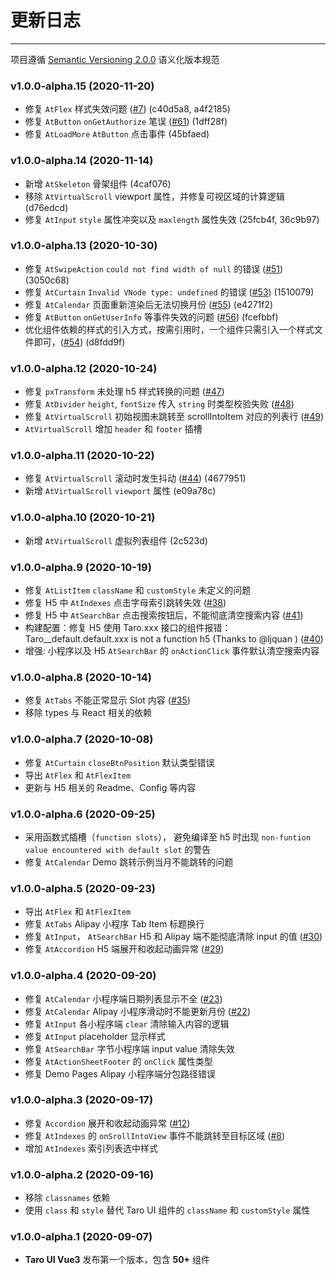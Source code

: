 
# 更新日志

----

项目遵循 [Semantic Versioning 2.0.0](http://semver.org/lang/zh-CN/) 语义化版本规范

### v1.0.0-alpha.15 (2020-11-20)
* 修复 `AtFlex` 样式失效问题 ([#7](https://github.com/b2nil/taro-ui-vue3/issues/7)) (c40d5a8, a4f2185)
* 修复 `AtButton` `onGetAuthorize` 笔误 ([#61](https://github.com/b2nil/taro-ui-vue3/issues/61)) (1dff28f)
* 修复 `AtLoadMore` `AtButton` 点击事件 (45bfaed)


### v1.0.0-alpha.14 (2020-11-14)
* 新增 `AtSkeleton` 骨架组件 (4caf076)
* 移除 `AtVirtualScroll`  viewport 属性，并修复可视区域的计算逻辑 (d76edcd)
* 修复 `AtInput` `style` 属性冲突以及 `maxlength` 属性失效 (25fcb4f, 36c9b97)


### v1.0.0-alpha.13 (2020-10-30)
* 修复 `AtSwipeAction` `could not find width of null` 的错误 ([#51](https://github.com/b2nil/taro-ui-vue3/issues/51)) (3050c68)
* 修复 `AtCurtain` `Invalid VNode type: undefined` 的错误 ([#53](https://github.com/b2nil/taro-ui-vue3/issues/53)) (1510079)
* 修复 `AtCalendar` 页面重新渲染后无法切换月份 ([#55](https://github.com/b2nil/taro-ui-vue3/issues/55)) (e4271f2)
* 修复 `AtButton` `onGetUserInfo` 等事件失效的问题 ([#56](https://github.com/b2nil/taro-ui-vue3/issues/56)) (fcefbbf)
* 优化组件依赖的样式的引入方式，按需引用时，一个组件只需引入一个样式文件即可，([#54](https://github.com/b2nil/taro-ui-vue3/issues/54)) (d8fdd9f)


### v1.0.0-alpha.12 (2020-10-24)
* 修复 `pxTransform` 未处理 h5 样式转换的问题 ([#47](https://github.com/b2nil/taro-ui-vue3/issues/47))
* 修复 `AtDivider` `height`, `fontSize` 传入 `string` 时类型校验失败 ([#48](https://github.com/b2nil/taro-ui-vue3/issues/48))
* 修复 `AtVirtualScroll` 初始视图未跳转至 scrollIntoItem 对应的列表行 ([#49](https://github.com/b2nil/taro-ui-vue3/issues/49))
* `AtVirtualScroll` 增加 `header` 和 `footer` 插槽

### v1.0.0-alpha.11 (2020-10-22)

* 修复 `AtVirtualScroll` 滚动时发生抖动 ([#44](https://github.com/b2nil/taro-ui-vue3/issues/44)) (4677951)
* 新增 `AtVirtualScroll` `viewport` 属性 (e09a78c)


### v1.0.0-alpha.10 (2020-10-21)
* 新增 `AtVirtualScroll` 虚拟列表组件 (2c523d)


### v1.0.0-alpha.9 (2020-10-19)
* 修复 `AtListItem` `className` 和 `customStyle` 未定义的问题
* 修复 H5 中 `AtIndexes` 点击字母索引跳转失效 ([#38](https://github.com/b2nil/taro-ui-vue3/issues/38))
* 修复 H5 中 `AtSearchBar` 点击搜索按钮后，不能彻底清空搜索内容 ([#41](https://github.com/b2nil/taro-ui-vue3/issues/41))
* 构建配置：修复 H5 使用 Taro.xxx 接口的组件报错：Taro__default.default.xxx is not a function h5 (Thanks to @ljquan ) ([#40](https://github.com/b2nil/taro-ui-vue3/issues/40))
* 增强: 小程序以及 H5 `AtSearchBar` 的 `onActionClick` 事件默认清空搜索内容

### v1.0.0-alpha.8 (2020-10-14)
* 修复 `AtTabs` 不能正常显示 Slot 内容 ([#35](https://github.com/b2nil/taro-ui-vue3/issues/35))
* 移除 types 与 React 相关的依赖

### v1.0.0-alpha.7 (2020-10-08)
* 修复 `AtCurtain` `closeBtnPosition` 默认类型错误
* 导出 `AtFlex` 和 `AtFlexItem`
* 更新与 H5 相关的 Readme、Config 等内容


### v1.0.0-alpha.6 (2020-09-25)
* 采用函数式插槽（`function slots`）， 避免编译至 h5 时出现 `non-funtion value encountered with default slot` 的警告
* 修复 `AtCalendar` Demo 跳转示例当月不能跳转的问题


### v1.0.0-alpha.5 (2020-09-23)
* 导出 `AtFlex` 和 `AtFlexItem`
* 修复 `AtTabs` Alipay 小程序 Tab Item 标题换行
* 修复 `AtInput`， `AtSearchBar` H5 和 Alipay 端不能彻底清除 input 的值 ([#30](https://github.com/b2nil/taro-ui-vue3/issues/30))
* 修复 `AtAccordion` H5 端展开和收起动画异常 ([#29](https://github.com/b2nil/taro-ui-vue3/issues/29))


### v1.0.0-alpha.4 (2020-09-20)

* 修复 `AtCalendar` 小程序端日期列表显示不全 ([#23](https://github.com/b2nil/taro-ui-vue3/issues/23))
* 修复 `AtCalendar` Alipay 小程序滑动时不能更新月份 ([#22](https://github.com/b2nil/taro-ui-vue3/issues/22))
* 修复 `AtInput` 各小程序端 `clear` 清除输入内容的逻辑
* 修复 `AtInput` placeholder 显示样式
* 修复 `AtSearchBar` 字节小程序端 input value 清除失效
* 修复 `AtActionSheetFooter` 的 `onClick` 属性类型
* 修复 Demo Pages Alipay 小程序端分包路径错误

### v1.0.0-alpha.3 (2020-09-17)

* 修复 `Accordion` 展开和收起动画异常 ([#12](https://github.com/b2nil/taro-ui-vue3/issues/12))
* 修复 `AtIndexes` 的 `onSrollIntoView` 事件不能跳转至目标区域 ([#8](https://github.com/b2nil/taro-ui-vue3/issues/8))
* 增加 `AtIndexes` 索引列表选中样式


### v1.0.0-alpha.2 (2020-09-16)

* 移除 `classnames` 依赖
* 使用 `class` 和 `style` 替代 Taro UI 组件的 `className` 和 `customStyle` 属性

### v1.0.0-alpha.1 (2020-09-07)

* **Taro UI Vue3** 发布第一个版本，包含 **50+** 组件
